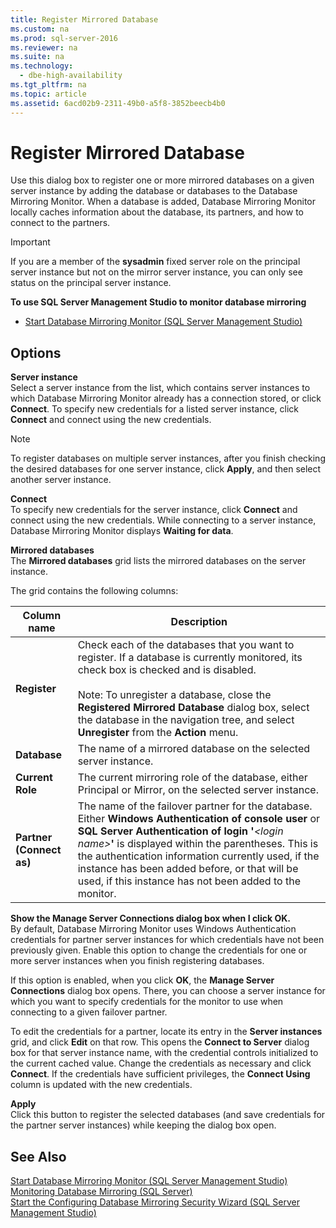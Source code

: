 ```yaml
---
title: Register Mirrored Database
ms.custom: na
ms.prod: sql-server-2016
ms.reviewer: na
ms.suite: na
ms.technology: 
  - dbe-high-availability
ms.tgt_pltfrm: na
ms.topic: article
ms.assetid: 6acd02b9-2311-49b0-a5f8-3852beecb4b0
---
```

# Register Mirrored Database
  Use this dialog box to register one or more mirrored databases on a given server instance by adding the database or databases to the Database Mirroring Monitor. When a database is added, Database Mirroring Monitor locally caches information about the database, its partners, and how to connect to the partners.  
  
> [!IMPORTANT]  
>  If you are a member of the **sysadmin** fixed server role on the principal server instance but not on the mirror server instance, you can only see status on the principal server instance.  
  
 **To use SQL Server Management Studio to monitor database mirroring**  
  
-   [Start Database Mirroring Monitor &#40;SQL Server Management Studio&#41;](../../Topics/TopicNameNotContainA/Start-Database-Mirroring-Monitor--SQL-Server-Management-Studio-.md)  
  
## Options  
 **Server instance**  
 Select a server instance from the list, which contains server instances to which Database Mirroring Monitor already has a connection stored, or click **Connect**. To specify new credentials for a listed server instance, click **Connect** and connect using the new credentials.  
  
> [!NOTE]  
>  To register databases on multiple server instances, after you finish checking the desired databases for one server instance, click **Apply**, and then select another server instance.  
  
 **Connect**  
 To specify new credentials for the server instance, click **Connect** and connect using the new credentials. While connecting to a server instance, Database Mirroring Monitor displays **Waiting for data**.  
  
 **Mirrored databases**  
 The **Mirrored databases** grid lists the mirrored databases on the server instance.  
  
 The grid contains the following columns:  
  
|Column name|Description|  
|-----------------|-----------------|  
|**Register**|Check each of the databases that you want to register. If a database is currently monitored, its check box is checked and is disabled.<br /><br /> Note: To unregister a database, close the **Registered Mirrored Database** dialog box, select the database in the navigation tree, and select **Unregister** from the **Action** menu.|  
|**Database**|The name of a mirrored database on the selected server instance.|  
|**Current Role**|The current mirroring role of the database, either Principal or Mirror, on the selected server instance.|  
|**Partner (Connect as)**|The name of the failover partner for the database. Either **Windows Authentication of console user** or **SQL Server Authentication of login '***<login name\>***'** is displayed within the parentheses. This is the authentication information currently used, if the instance has been added before, or that will be used, if this instance has not been added to the monitor.|  
  
 **Show the Manage Server Connections dialog box when I click OK.**  
 By default, Database Mirroring Monitor uses Windows Authentication credentials for partner server instances for which credentials have not been previously given. Enable this option to change the credentials for one or more server instances when you finish registering databases.  
  
 If this option is enabled, when you click **OK**, the **Manage Server Connections** dialog box opens. There, you can choose a server instance for which you want to specify credentials for the monitor to use when connecting to a given failover partner.  
  
 To edit the credentials for a partner, locate its entry in the **Server instances** grid, and click **Edit** on that row. This opens the **Connect to Server** dialog box for that server instance name, with the credential controls initialized to the current cached value. Change the credentials as necessary and click **Connect**. If the credentials have sufficient privileges, the **Connect Using** column is updated with the new credentials.  
  
 **Apply**  
 Click this button to register the selected databases (and save credentials for the partner server instances) while keeping the dialog box open.  
  
## See Also  
 [Start Database Mirroring Monitor &#40;SQL Server Management Studio&#41;](../../Topics/TopicNameNotContainA/Start-Database-Mirroring-Monitor--SQL-Server-Management-Studio-.md)   
 [Monitoring Database Mirroring &#40;SQL Server&#41;](../../Topics/TopicNameNotContainA/Monitoring-Database-Mirroring--SQL-Server-.md)   
 [Start the Configuring Database Mirroring Security Wizard &#40;SQL Server Management Studio&#41;](../../Topics/TopicNameNotContainA/Start-the-Configuring-Database-Mirroring-Security-Wizard--SQL-Server-Management-Studio-.md)  
  
  